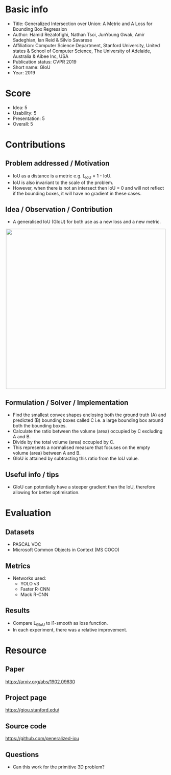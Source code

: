 # Basic info
- Title: Generalized Intersection over Union: A Metric and A Loss for Bounding Box Regression
- Author: Hamid Rezatofighi, Nathan Tsoi, JunYoung Gwak, Amir Sadeghian, Ian Reid & Silvio Savarese
- Affiliation: Computer Science Department, Stanford University, United states & School of Computer Science, The University of Adelaide, Australia & Aibee Inc, USA
- Publication status: CVPR 2019
- Short name: GIoU
- Year: 2019

# Score
- Idea: 5
- Usability: 5
- Presentation: 5
- Overall: 5

# Contributions
## Problem addressed / Motivation
- IoU as a distance is a metric e.g. L<sub>IoU</sub> = 1 - IoU.
- IoU is also invariant to the scale of the problem.
- However, when there is not an intersect then IoU = 0 and will not reflect if the bounding boxes, it will have no gradient in these cases.

## Idea / Observation / Contribution
- A generalised IoU (GIoU) for both use as a new loss and a new metric.

<p align="center">
  <img src="https://giou.stanford.edu/_nuxt/img/3cfc41f.jpg" width=500>
</p>

## Formulation / Solver / Implementation
- Find the smallest convex shapes enclosing both the ground truth (A) and predicted (B) bounding boxes called C i.e. a large bounding box around both the bounding boxes.
- Calculate the ratio between the volume (area) occupied by C excluding A and B.
- Divide by the total volume (area) occupied by C.
- This represents a normalised measure that focuses on the empty volume (area) between A and B.
- GIoU is attained by subtracting this ratio from the IoU value.

## Useful info / tips
- GIoU can potentially have a steeper gradient than the IoU, therefore allowing for better optimisation.

# Evaluation
## Datasets
- PASCAL VOC
- Microsoft Common Objects in Context (MS COCO)

## Metrics
- Networks used:
  - YOLO v3
  - Faster R-CNN
  - Mack R-CNN

## Results
- Compare L<sub>GIoU</sub> to l1-smooth as loss function.
- In each experiment, there was a relative improvement.

# Resource
## Paper
https://arxiv.org/abs/1902.09630

## Project page
https://giou.stanford.edu/

## Source code
https://github.com/generalized-iou

## Questions
- Can this work for the primitive 3D problem?

